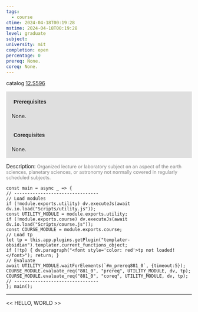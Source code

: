 ```yaml
---
tags:
  - course
ctime: 2024-04-18T00:19:28
mstime: 2024-04-18T00:19:28
level: graduate
subject: 
university: mit
completion: open
percentage: 0
prereq: None.
coreq: None.
---
```


catalog [12.S596](http://student.mit.edu/catalog/m12c.html#12.S596)

<span style="display: block; padding: 15px; background-color: rgb(100, 100, 100, 0.2);"><font id="m_prereq881_0" style="display: block; font-family: Arial, sans-serif; font-weight: bold; padding: 5px">Prerequisites</font><br><span id="prereq881_0">None.</span></span>
<span style="display: block; padding: 15px; background-color: rgb(100, 100, 100, 0.2);"><font id="m_coreq881_0" style="display: block; font-family: Arial, sans-serif; font-weight: bold; padding: 5px">Corequisites</font><br><span id="coreq881_0">None.</span></span>

<font style="">Description:</font>
<font style="color: grey; font-size: 0.8rem;">Organized lecture or laboratory subject on an aspect of the earth sciences, planetary sciences, or astronomy not normally covered in regularly scheduled subjects.</font>

```dataviewjs
const main = async _ => {
// --------------------------------
// Load modules
if (!module.exports.utility) dv.executeJs(await dv.io.load("Scripts/utility.js"));
const UTILITY_MODULE = module.exports.utility;
if (!module.exports.course) dv.executeJs(await dv.io.load("Scripts/course.js"));
const COURSE_MODULE = module.exports.course;
// Load tp
let tp = this.app.plugins.getPlugin("templater-obsidian").templater.current_functions_object;
if (!tp) { dv.paragraph("<font style='color: red'>tp not loaded!</font>"); return; }
// Evaluate
await UTILITY_MODULE.waitForElements(`#m_prereq881_0`, {timeout:5});
COURSE_MODULE.evaluate_req("881_0", "prereq", UTILITY_MODULE, dv, tp);
COURSE_MODULE.evaluate_req("881_0", "coreq", UTILITY_MODULE, dv, tp);
// --------------------------------
}; main();
```

---

<< HELLO, WORLD >>

